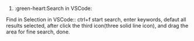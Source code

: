 1. :green-heart:Search in VSCode:

Find in Selection in VSCode:: ctrl+f start search, enter keywords, defaut all results selected, after click the third icon(three solid line icon), and drag the area for fine search, done.


